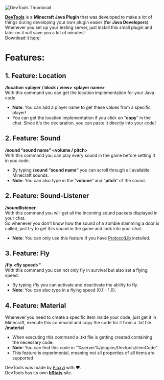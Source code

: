 ![DevTools Thumbnail](https://i.imgur.com/Csuckxu.png)

**[DevTools](https://www.spigotmc.org/resources/devtools.96876/)** is a **Minecraft Java Plugin** that was developed to make a lot of things during developing your own plugin easier (**for Java Developers**).
Whenever you set up your testing server, just install this small plugin and later on it will save you a lot of minutes!  
Download it [here](https://www.spigotmc.org/resources/devtools.96876/)!

# Features:

## 1. Feature: Location

**/location <player / block / view> \<player name>**  
With this command you can get the location implementation for your Java code.

- **Note**: You can add a player name to get these values from a specific player!
- You can get the location implementation if you click on “**copy**” in the chat. Since it's the declaration, you can paste it directly into your code!


## 2. Feature: Sound

**/sound “sound name” <volume / pitch>**  
With this command you can play every sound in the game before setting it in you code. 


- By typing  **/sound “sound name”** you can scroll through all available Minecraft sounds.
- **Note**: You can also type in the “**volume**” and “**pitch**” of the sound.


## 2. Feature: Sound-Listener

**/soundlistener**  
With this command you will get all the incoming sound packets displayed in your chat.  
So whenever you don't know how the sound of a zombie slamming a door is called, just try to get this sound in the game and look into your chat.

- **Note**: You can only use this feature if you have [ProtocolLib](https://www.spigotmc.org/resources/protocollib.1997/) installed.


## 3. Feature: Fly

**/fly \<fly speed>"**  
With this command you can not only fly in survival but also set a flying speed.

- By typing /fly you can activate and deactivate the ability to fly.
- **Note**: You can also type in a flying speed (0.1 - 1.0).


## 4. Feature: Material

Whenever you need to create a specific item inside your code, just get it in Minecraft, execute this command and copy the code for it from a .txt file.  
**/material**

- When executing this command a .txt file is getting created containing the necessary code.
- **Note**: You can find this code in "%server%/plugins/Devtools/itemCode"
- This feature is experimental, meaning not all properties of all items are supported

DevTools was made by [Floxyi](https://twitter.com/Floxyi1) with ❤️.  
DevTools has its own [**bStats**](https://bstats.org/plugin/bukkit/DevTools/13046) site.
